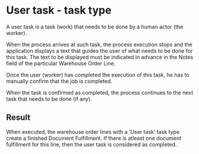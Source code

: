 # User task - task type

A user task is a task (work) that needs to be done by a human actor (the worker). 

When the process arrives at such task, the process execution stops and the application displays a text that guides the user of what needs to be done for this task. 
The text to be displayed must be indicated in advance in the Notes field of the particular Warehouse Order Line.

Once the user (worker) has completed the execution of this task, he has to manually confirm that the job is completed.

When the task is confirmed as completed, the process continues to the next task that needs to be done (if any).

## Result
When executed, the warehouse order lines with a 'User task' task type create a finished Document Fulfillment. If there is atleast one document fulfillment for this line, then the user task is considered as completed.


